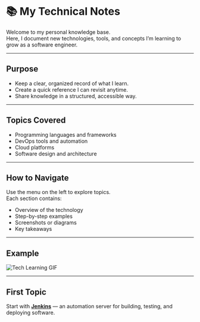 # 📚 My Technical Notes

Welcome to my personal knowledge base.  
Here, I document new technologies, tools, and concepts I’m learning to grow as a software engineer.

---

## Purpose
- Keep a clear, organized record of what I learn.
- Create a quick reference I can revisit anytime.
- Share knowledge in a structured, accessible way.

---

## Topics Covered
- Programming languages and frameworks
- DevOps tools and automation
- Cloud platforms
- Software design and architecture

---

## How to Navigate
Use the menu on the left to explore topics.  
Each section contains:
- Overview of the technology
- Step-by-step examples
- Screenshots or diagrams
- Key takeaways

---

## Example
![Tech Learning GIF](images/learning.gif)

---

## First Topic
Start with **[Jenkins](jenkins.md)** — an automation server for building, testing, and deploying software.
